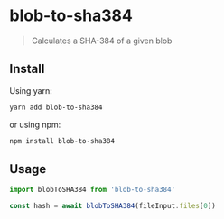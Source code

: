 # blob-to-sha384

> Calculates a SHA-384 of a given blob

## Install

Using yarn:
```sh
yarn add blob-to-sha384
```

or using npm:
```sh
npm install blob-to-sha384
```

## Usage
```javascript
import blobToSHA384 from 'blob-to-sha384'

const hash = await blobToSHA384(fileInput.files[0])
```

